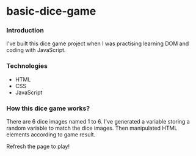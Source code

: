 # basic-dice-game

### Introduction
I've built this dice game project when I was practising learning DOM and coding with JavaScript. 

### Technologies
* HTML
* CSS
* JavaScript

### How this dice game works?
There are 6 dice images named 1 to 6. I've generated a variable storing a random variable to match the dice images. Then manipulated HTML elements according to game result. 

Refresh the page to play!
